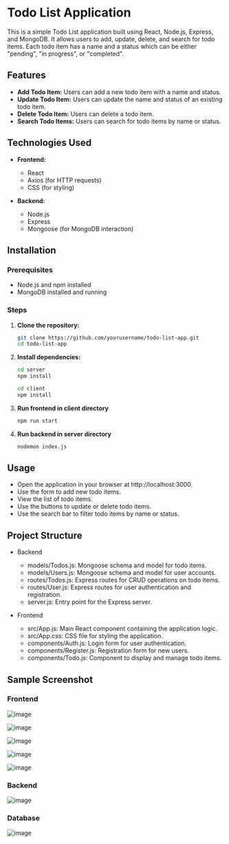 # Todo List Application

This is a simple Todo List application built using React, Node.js, Express, and MongoDB. It allows users to add, update, delete, and search for todo items. Each todo item has a name and a status which can be either "pending", "in progress", or "completed".

## Features

- **Add Todo Item:** Users can add a new todo item with a name and status.
- **Update Todo Item:** Users can update the name and status of an existing todo item.
- **Delete Todo Item:** Users can delete a todo item.
- **Search Todo Items:** Users can search for todo items by name or status.

## Technologies Used

- **Frontend:**
  - React
  - Axios (for HTTP requests)
  - CSS (for styling)

- **Backend:**
  - Node.js
  - Express
  - Mongoose (for MongoDB interaction)

## Installation

### Prerequisites

- Node.js and npm installed
- MongoDB installed and running

### Steps

1. **Clone the repository:**

   ```bash
   git clone https://github.com/yourusername/todo-list-app.git
   cd todo-list-app

2. **Install dependencies:**
    ```bash
    cd server
    npm install
    ```

    ```bash
    cd client
    npm install
    ```

3. **Run frontend in client directory**
    ```bash
    npm run start
    ```

4. **Run backend in server directory**
    ```bash
    nodemon index.js
    ```
## Usage

- Open the application in your browser at http://localhost:3000.
- Use the form to add new todo items.
- View the list of todo items.
- Use the buttons to update or delete todo items.
- Use the search bar to filter todo items by name or status.


## Project Structure
- Backend  
    - models/Todos.js: Mongoose schema and model for todo items.  
    - models/Users.js: Mongoose schema and model for user accounts.  
    - routes/Todos.js: Express routes for CRUD operations on todo items.  
    - routes/User.js: Express routes for user authentication and registration.  
    - server.js: Entry point for the Express server.

- Frontend  
    - src/App.js: Main React component containing the application logic.  
    - src/App.css: CSS file for styling the application.  
    - components/Auth.js: Login form for user authentication.  
    - components/Register.js: Registration form for new users.  
    - components/Todo.js: Component to display and manage todo items.
      

## Sample Screenshot

### Frontend

![image](https://github.com/user-attachments/assets/6ed7987d-3f4c-46de-9e85-05f6231b28a5)

![image](https://github.com/user-attachments/assets/3d125772-220d-468c-913e-5f8510e40999)

![image](https://github.com/murlipatel1/todo-list-mern/assets/100035961/7924490c-694b-4325-b621-15013672032b)

![image](https://github.com/murlipatel1/todo-list-mern/assets/100035961/299195b4-2fe9-4f82-ba36-3e5980616f1c)

![image](https://github.com/murlipatel1/todo-list-mern/assets/100035961/6fc90061-b5d3-47f1-8c3f-317b4cb833a4)

### Backend

![image](https://github.com/murlipatel1/todo-list-mern/assets/100035961/b1a19d23-2591-4eb6-8bd8-6f802707a198)

### Database

![image](https://github.com/murlipatel1/todo-list-mern/assets/100035961/529dce1a-f1eb-408a-bdb7-125ead1ebdd2)
